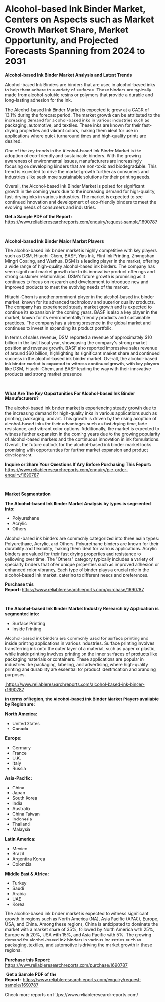 <p><h1>Alcohol-based Ink Binder Market, Centers on Aspects such as Market Growth Market Share, Market Opportunity, and Projected Forecasts Spanning from 2024 to 2031</h1></p><p><strong>Alcohol-based Ink Binder Market Analysis and Latest Trends</strong></p>
<p><p>Alcohol-based Ink Binders are binders that are used in alcohol-based inks to help them adhere to a variety of surfaces. These binders are typically made from alcohol-soluble resins or polymers that provide a durable and long-lasting adhesion for the ink.</p><p>The Alcohol-based Ink Binder Market is expected to grow at a CAGR of 13.1% during the forecast period. The market growth can be attributed to the increasing demand for alcohol-based inks in various industries such as packaging, automotive, and textiles. These inks are known for their fast-drying properties and vibrant colors, making them ideal for use in applications where quick turnaround times and high-quality prints are desired.</p><p>One of the key trends in the Alcohol-based Ink Binder Market is the adoption of eco-friendly and sustainable binders. With the growing awareness of environmental issues, manufacturers are increasingly focusing on developing binders that are non-toxic and biodegradable. This trend is expected to drive the market growth further as consumers and industries alike seek more sustainable solutions for their printing needs.</p><p>Overall, the Alcohol-based Ink Binder Market is poised for significant growth in the coming years due to the increasing demand for high-quality, fast-drying inks in various industries. The market is expected to see continued innovation and development of eco-friendly binders to meet the evolving needs of consumers and industries.</p></p>
<p><strong>Get a Sample PDF of the Report:&nbsp;</strong> <a href="https://www.reliableresearchreports.com/enquiry/request-sample/1690787">https://www.reliableresearchreports.com/enquiry/request-sample/1690787</a></p>
<p>&nbsp;</p>
<p><strong>Alcohol-based Ink Binder Major Market Players</strong></p>
<p><p>The alcohol-based ink binder market is highly competitive with key players such as DSM, Hitachi-Chem, BASF, Yips Ink, Flint Ink Printing, Zhongshan Mingri Coating, and Wanhua. DSM is a leading player in the market, offering a wide range of high-quality alcohol-based ink binders. The company has seen significant market growth due to its innovative product offerings and strong customer relationships. DSM's future growth is promising as it continues to focus on research and development to introduce new and improved products to meet the evolving needs of the market.</p><p>Hitachi-Chem is another prominent player in the alcohol-based ink binder market, known for its advanced technology and superior quality products. The company has experienced steady market growth and is expected to continue its expansion in the coming years. BASF is also a key player in the market, known for its environmentally friendly products and sustainable practices. The company has a strong presence in the global market and continues to invest in expanding its product portfolio.</p><p>In terms of sales revenue, DSM reported a revenue of approximately $10 billion in the last fiscal year, showcasing the company's strong market position and revenue growth. BASF also reported impressive sales revenue of around $60 billion, highlighting its significant market share and continued success in the alcohol-based ink binder market. Overall, the alcohol-based ink binder market is expected to witness continued growth, with key players like DSM, Hitachi-Chem, and BASF leading the way with their innovative products and strong market presence.</p></p>
<p>&nbsp;</p>
<p><strong>What Are The Key Opportunities For Alcohol-based Ink Binder Manufacturers?</strong></p>
<p><p>The alcohol-based ink binder market is experiencing steady growth due to the increasing demand for high-quality inks in various applications such as printing, packaging, and art. This growth is driven by the rising adoption of alcohol-based inks for their advantages such as fast drying time, fade resistance, and vibrant color options. Additionally, the market is expected to witness further expansion in the coming years due to the growing popularity of alcohol-based markers and the continuous innovation in ink formulations. Overall, the future outlook for the alcohol-based ink binder market looks promising with opportunities for further market expansion and product development.</p></p>
<p><strong>Inquire or Share Your Questions If Any Before Purchasing This Report:</strong> <a href="https://www.reliableresearchreports.com/enquiry/pre-order-enquiry/1690787">https://www.reliableresearchreports.com/enquiry/pre-order-enquiry/1690787</a></p>
<p>&nbsp;</p>
<p><strong>Market Segmentation</strong></p>
<p><strong>The Alcohol-based Ink Binder Market Analysis by types is segmented into:</strong></p>
<p><ul><li>Polyurethane</li><li>Acrylic</li><li>Others</li></ul></p>
<p><p>Alcohol-based ink binders are commonly categorized into three main types: Polyurethane, Acrylic, and Others. Polyurethane binders are known for their durability and flexibility, making them ideal for various applications. Acrylic binders are valued for their fast drying properties and resistance to yellowing over time. The "Others" category typically includes a variety of specialty binders that offer unique properties such as improved adhesion or enhanced color vibrancy. Each type of binder plays a crucial role in the alcohol-based ink market, catering to different needs and preferences.</p></p>
<p><strong>Purchase this Report:&nbsp;</strong><a href="https://www.reliableresearchreports.com/purchase/1690787">https://www.reliableresearchreports.com/purchase/1690787</a></p>
<p>&nbsp;</p>
<p><strong>The Alcohol-based Ink Binder Market Industry Research by Application is segmented into:</strong></p>
<p><ul><li>Surface Printing</li><li>Inside Printing</li></ul></p>
<p><p>Alcohol-based ink binders are commonly used for surface printing and inside printing applications in various industries. Surface printing involves transferring ink onto the outer layer of a material, such as paper or plastic, while inside printing involves printing on the inner surfaces of products like packaging materials or containers. These applications are popular in industries like packaging, labeling, and advertising, where high-quality printing and durability are essential for product identification and branding purposes.</p></p>
<p><a href="https://www.reliableresearchreports.com/alcohol-based-ink-binder-r1690787">&nbsp;https://www.reliableresearchreports.com/alcohol-based-ink-binder-r1690787</a></p>
<p><strong>In terms of Region, the Alcohol-based Ink Binder Market Players available by Region are:</strong></p>
<p>
    <p> <strong> North America: </strong>
        <ul>
            <li>United States</li>
            <li>Canada</li>
        </ul>
        </p> 
    <p> <strong> Europe: </strong>
        <ul>
            <li>Germany</li>
            <li>France</li>
            <li>U.K.</li>
            <li>Italy</li>
            <li>Russia</li>
        </ul>
        </p> 
    <p> <strong> Asia-Pacific: </strong>
        <ul>
            <li>China</li>
            <li>Japan</li>
            <li>South Korea</li>
            <li>India</li>
            <li>Australia</li>
            <li>China Taiwan</li>
            <li>Indonesia</li>
            <li>Thailand</li>
            <li>Malaysia</li>
        </ul>
        </p> 
    <p> <strong> Latin America: </strong>
        <ul>
            <li>Mexico</li>
            <li>Brazil</li>
            <li>Argentina Korea</li>
            <li>Colombia</li>
        </ul>
        </p> 
    <p> <strong> Middle East & Africa: </strong>
        <ul>
            <li>Turkey</li>
            <li>Saudi</li>
            <li>Arabia</li>
            <li>UAE</li>
            <li>Korea</li>
        </ul>
    </p>
    </p>
<p><p>The alcohol-based ink binder market is expected to witness significant growth in regions such as North America (NA), Asia Pacific (APAC), Europe, USA, and China. Among these regions, China is anticipated to dominate the market with a market share of 35%, followed by North America with 25%, Europe with 20%, USA with 15%, and Asia Pacific with 5%. The growing demand for alcohol-based ink binders in various industries such as packaging, textiles, and automotive is driving the market growth in these regions.</p></p>
<p><strong>Purchase this Report: </strong><a href="https://www.reliableresearchreports.com/purchase/1690787">https://www.reliableresearchreports.com/purchase/1690787</a></p>
<p>&nbsp;<strong>Get a Sample PDF of the Report:&nbsp;&nbsp;</strong><a href="https://www.reliableresearchreports.com/enquiry/request-sample/1690787">https://www.reliableresearchreports.com/enquiry/request-sample/1690787</a></p>
<p><strong></strong></p>
<p>Check more reports on https://www.reliableresearchreports.com/</p>